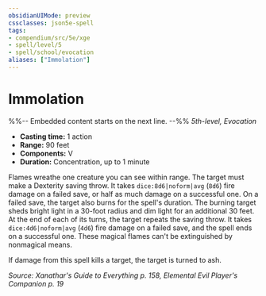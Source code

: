 ```yaml
---
obsidianUIMode: preview
cssclasses: json5e-spell
tags:
- compendium/src/5e/xge
- spell/level/5
- spell/school/evocation
aliases: ["Immolation"]
---
```

# Immolation
%%-- Embedded content starts on the next line. --%%
*5th-level, Evocation*  

- **Casting time:** 1 action
- **Range:** 90 feet
- **Components:** V
- **Duration:** Concentration, up to 1 minute

Flames wreathe one creature you can see within range. The target must make a Dexterity saving throw. It takes `dice:8d6|noform|avg` (`8d6`) fire damage on a failed save, or half as much damage on a successful one. On a failed save, the target also burns for the spell's duration. The burning target sheds bright light in a 30-foot radius and dim light for an additional 30 feet. At the end of each of its turns, the target repeats the saving throw. It takes `dice:4d6|noform|avg` (`4d6`) fire damage on a failed save, and the spell ends on a successful one. These magical flames can't be extinguished by nonmagical means.

If damage from this spell kills a target, the target is turned to ash.

*Source: Xanathar's Guide to Everything p. 158, Elemental Evil Player's Companion p. 19*